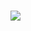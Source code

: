<br><img src="https://docs.microsoft.com/en-us/learn/modules/azure-well-architected-security/media/2-defense-in-depth.png">